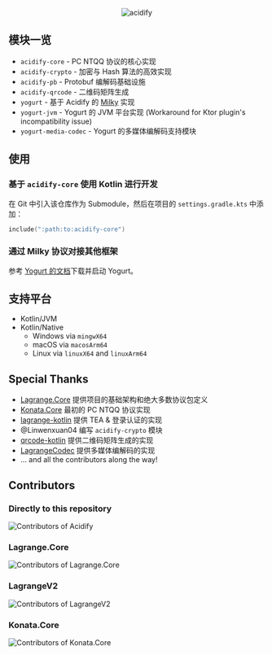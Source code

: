 <div align="center">

![acidify](https://socialify.git.ci/LagrangeDev/acidify/image?custom_description=&description=1&font=Inter&forks=1&issues=1&language=1&logo=https%3A%2F%2Fstatic.live.moe%2Flagrange.jpg&name=1&owner=1&pulls=1&stargazers=1&theme=Light)

</div>

## 模块一览

- `acidify-core` - PC NTQQ 协议的核心实现
- `acidify-crypto` - 加密与 Hash 算法的高效实现
- `acidify-pb` - Protobuf 编解码基础设施
- `acidify-qrcode` - 二维码矩阵生成
- `yogurt` - 基于 Acidify 的 [Milky](https://milky.ntqqrev.org/) 实现
- `yogurt-jvm` - Yogurt 的 JVM 平台实现 (Workaround for Ktor plugin's incompatibility issue)
- `yogurt-media-codec` - Yogurt 的多媒体编解码支持模块

## 使用

### 基于 `acidify-core` 使用 Kotlin 进行开发

在 Git 中引入该仓库作为 Submodule，然后在项目的 `settings.gradle.kts` 中添加：

```kts
include(":path:to:acidify-core")
```

### 通过 Milky 协议对接其他框架

参考 [Yogurt 的文档](yogurt/README.md)下载并启动 Yogurt。

## 支持平台

- Kotlin/JVM
- Kotlin/Native
    - Windows via `mingwX64`
    - macOS via `macosArm64`
    - Linux via `linuxX64` and `linuxArm64`

## Special Thanks

- [Lagrange.Core](https://github.com/LagrangeDev/Lagrange.Core)
  提供项目的基础架构和绝大多数协议包定义
- [Konata.Core](https://github.com/KonataDev/Konata.Core)
  最初的 PC NTQQ 协议实现
- [lagrange-kotlin](https://github.com/LagrangeDev/lagrange-kotlin)
  提供 TEA & 登录认证的实现
- @Linwenxuan04
  编写 `acidify-crypto` 模块
- [qrcode-kotlin](https://github.com/g0dkar/qrcode-kotlin/)
  提供二维码矩阵生成的实现
- [LagrangeCodec](https://github.com/LagrangeDev/LagrangeCodec)
  提供多媒体编解码的实现
- ... and all the contributors along the way!

## Contributors

### Directly to this repository

![Contributors of Acidify](https://contributors-img.web.app/image?repo=LagrangeDev/Acidify)

### Lagrange.Core

![Contributors of Lagrange.Core](https://contributors-img.web.app/image?repo=LagrangeDev/Lagrange.Core)

### LagrangeV2

![Contributors of LagrangeV2](https://contributors-img.web.app/image?repo=LagrangeDev/LagrangeV2)

### Konata.Core

![Contributors of Konata.Core](https://contributors-img.web.app/image?repo=KonataDev/Konata.Core)
